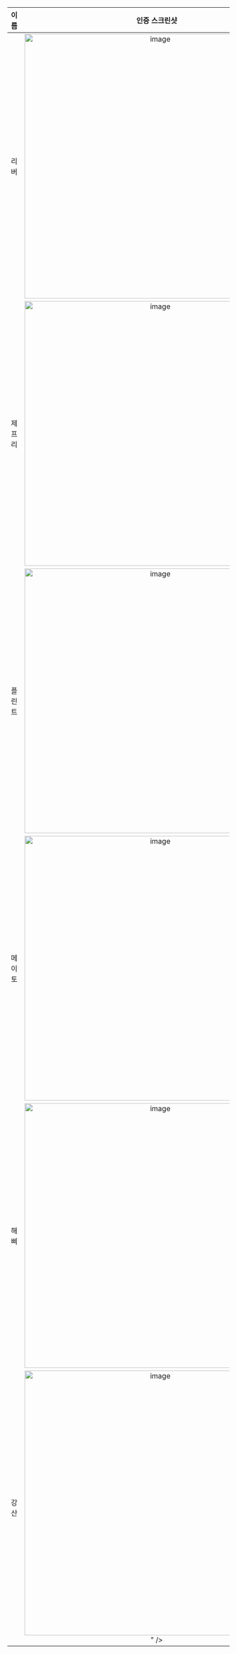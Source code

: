 | **이름** | **인증 스크린샷** |
|:--------:|:-----------------:|
| 리버   | <img width="600" alt="image" src="https://github.com/user-attachments/assets/f1e720ba-1af1-49fc-b490-c80245e23359" /> |
| 제프리 | <img width="600" alt="image" src="https://github.com/user-attachments/assets/7de151ea-aaa9-4569-ae4c-face10f1ab05" /> |
| 플린트 | <img width="600" alt="image" src="https://github.com/user-attachments/assets/a207ee99-6cde-46a6-b8de-a1dbd9e3cb02" /> |
| 메이토 | <img width="600" alt="image" src="https://github.com/user-attachments/assets/66980503-d77d-4582-b2b7-f2532be5c806" />|
| 해삐 | <img width="600" alt="image" src="https://github.com/user-attachments/assets/8baeb966-7a66-44d5-9de7-7e95af532fde" />|
| 강산 | <img width="600" alt="image" src="https://github.com/user-attachments/assets/cb2aafd7-8d13-40a7-851c-f2aaca985474" />" />|
